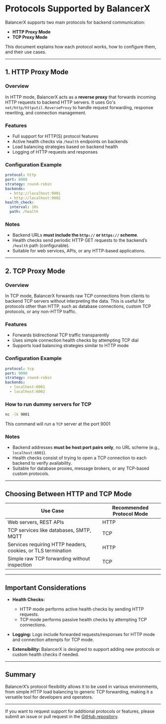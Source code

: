 # Protocols Supported by BalancerX

BalancerX supports two main protocols for backend communication:

* **HTTP Proxy Mode**
* **TCP Proxy Mode**

This document explains how each protocol works, how to configure them, and their use cases.

---

## 1. HTTP Proxy Mode

### Overview

In HTTP mode, BalancerX acts as a **reverse proxy** that forwards incoming HTTP requests to backend HTTP servers. It uses Go's `net/http/httputil.ReverseProxy` to handle request forwarding, response rewriting, and connection management.

### Features

* Full support for HTTP(S) protocol features
* Active health checks via `/health` endpoints on backends
* Load balancing strategies based on backend health
* Logging of HTTP requests and responses

### Configuration Example

```yaml
protocol: http
port: 8080
strategy: round-robin
backends:
  - http://localhost:9001
  - http://localhost:9002
health_check:
  interval: 10s
  path: /health
```

### Notes

* Backend URLs **must include the `http://` or `https://` scheme**.
* Health checks send periodic HTTP GET requests to the backend’s `/health` path (configurable).
* Suitable for web services, APIs, or any HTTP-based applications.

---

## 2. TCP Proxy Mode

### Overview

In TCP mode, BalancerX forwards raw TCP connections from clients to backend TCP servers without interpreting the data. This is useful for protocols other than HTTP, such as database connections, custom TCP protocols, or any non-HTTP traffic.

### Features

* Forwards bidirectional TCP traffic transparently
* Uses simple connection health checks by attempting TCP dial
* Supports load balancing strategies similar to HTTP mode

### Configuration Example

```yaml
protocol: tcp
port: 9090
strategy: round-robin
backends:
  - localhost:6001
  - localhost:6002
```

### How to run dummy servers for TCP

```bash
nc -lk 9001
```

This command will run a `TCP` server at the port 9001

### Notes

* Backend addresses **must be host\:port pairs only**, no URL scheme (e.g., `localhost:6001`).
* Health checks consist of trying to open a TCP connection to each backend to verify availability.
* Suitable for database proxies, message brokers, or any TCP-based custom protocols.

---

## Choosing Between HTTP and TCP Mode

| Use Case                                                     | Recommended Protocol Mode |
| ------------------------------------------------------------ | ------------------------- |
| Web servers, REST APIs                                       | HTTP                      |
| TCP services like databases, SMTP, MQTT                      | TCP                       |
| Services requiring HTTP headers, cookies, or TLS termination | HTTP                      |
| Simple raw TCP forwarding without inspection                 | TCP                       |

---

## Important Considerations

* **Health Checks:**

  * HTTP mode performs active health checks by sending HTTP requests.
  * TCP mode performs passive health checks by attempting TCP connections.

* **Logging:**
  Logs include forwarded requests/responses for HTTP mode and connection attempts for TCP mode.

* **Extensibility:**
  BalancerX is designed to support adding new protocols or custom health checks if needed.

---

## Summary

BalancerX’s protocol flexibility allows it to be used in various environments, from simple HTTP load balancing to generic TCP forwarding, making it a versatile tool for developers and operators.

---

If you want to request support for additional protocols or features, please submit an issue or pull request in the [GitHub repository](https://github.com/nishujangra/balancerx).
